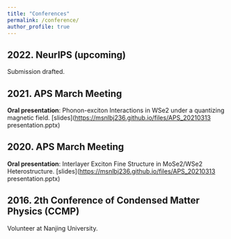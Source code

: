 ```yaml
---
title: "Conferences"
permalink: /conference/
author_profile: true
---
```



## 2022. NeurIPS (upcoming)
Submission drafted.

## 2021. APS March Meeting
**Oral presentation**: Phonon-exciton Interactions in WSe2 under a quantizing magnetic field. [slides](https://msnlbj236.github.io/files/APS_20210313 presentation.pptx) 

## 2020. APS March Meeting
**Oral presentation**: Interlayer Exciton Fine Structure in MoSe2/WSe2 Heterostructure. [slides](https://msnlbj236.github.io/files/APS_20210313 presentation.pptx) 

## 2016. 2th Conference of Condensed Matter Physics (CCMP)
Volunteer at Nanjing University.
